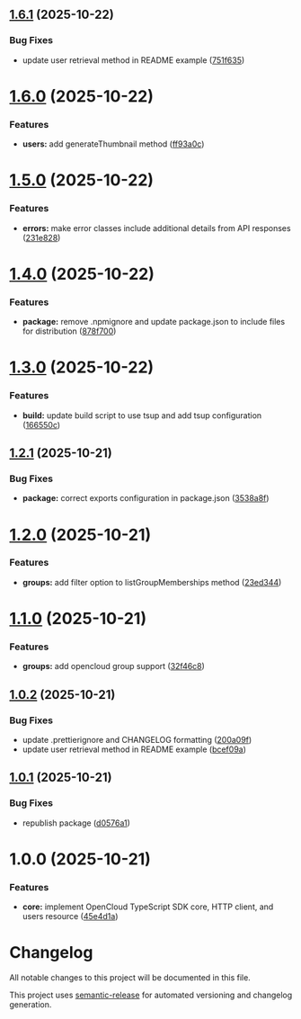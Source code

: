 ## [1.6.1](https://github.com/relatiocc/opencloud/compare/v1.6.0...v1.6.1) (2025-10-22)


### Bug Fixes

* update user retrieval method in README example ([751f635](https://github.com/relatiocc/opencloud/commit/751f6351b4221754b2610bc56f8b5023363329f6))

# [1.6.0](https://github.com/relatiocc/opencloud/compare/v1.5.0...v1.6.0) (2025-10-22)


### Features

* **users:** add generateThumbnail method ([ff93a0c](https://github.com/relatiocc/opencloud/commit/ff93a0c2cdc7888ceb94763cfc88a688a6362511))

# [1.5.0](https://github.com/relatiocc/opencloud/compare/v1.4.0...v1.5.0) (2025-10-22)


### Features

* **errors:** make error classes include additional details from API responses ([231e828](https://github.com/relatiocc/opencloud/commit/231e8286c20d3427ca7c73998dc8ff6c9707b26d))

# [1.4.0](https://github.com/relatiocc/opencloud/compare/v1.3.0...v1.4.0) (2025-10-22)


### Features

* **package:** remove .npmignore and update package.json to include files for distribution ([878f700](https://github.com/relatiocc/opencloud/commit/878f70047c845506c86a0b45ea59df1d80cc7f52))

# [1.3.0](https://github.com/relatiocc/opencloud/compare/v1.2.1...v1.3.0) (2025-10-22)


### Features

* **build:** update build script to use tsup and add tsup configuration ([166550c](https://github.com/relatiocc/opencloud/commit/166550c37ccb2ba0ffff8413a1fbeeaa1e63b130))

## [1.2.1](https://github.com/relatiocc/opencloud/compare/v1.2.0...v1.2.1) (2025-10-21)


### Bug Fixes

* **package:** correct exports configuration in package.json ([3538a8f](https://github.com/relatiocc/opencloud/commit/3538a8fb3cb288ea7b877bf98c7737e4dbc4471f))

# [1.2.0](https://github.com/relatiocc/opencloud/compare/v1.1.0...v1.2.0) (2025-10-21)


### Features

* **groups:** add filter option to listGroupMemberships method ([23ed344](https://github.com/relatiocc/opencloud/commit/23ed344c684feb0f0b4544fa78099c3a34e97f5b))

# [1.1.0](https://github.com/relatiocc/opencloud/compare/v1.0.2...v1.1.0) (2025-10-21)


### Features

* **groups:** add opencloud group support ([32f46c8](https://github.com/relatiocc/opencloud/commit/32f46c80b5889282d257e2512e379b1fdcb4e737))

## [1.0.2](https://github.com/relatiocc/opencloud/compare/v1.0.1...v1.0.2) (2025-10-21)


### Bug Fixes

* update .prettierignore and CHANGELOG formatting ([200a09f](https://github.com/relatiocc/opencloud/commit/200a09f4878f0344eaec0436a236fab2df0f6ff2))
* update user retrieval method in README example ([bcef09a](https://github.com/relatiocc/opencloud/commit/bcef09a5973dbe5c97707dec52e8a177b2c1d69f))

## [1.0.1](https://github.com/relatiocc/opencloud/compare/v1.0.0...v1.0.1) (2025-10-21)

### Bug Fixes

* republish package ([d0576a1](https://github.com/relatiocc/opencloud/commit/d0576a1e1fd96fb5d032aa5449e3430432ef3a75))

# 1.0.0 (2025-10-21)

### Features

* **core:** implement OpenCloud TypeScript SDK core, HTTP client, and users resource ([45e4d1a](https://github.com/relatiocc/opencloud/commit/45e4d1a95de89f9e50ef236fbf153d1a77a83885))

# Changelog

All notable changes to this project will be documented in this file.

This project uses [semantic-release](https://github.com/semantic-release/semantic-release) for automated versioning and changelog generation.
